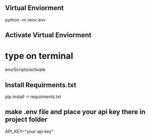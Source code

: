 ## Virtual Enviorment

python -m venv env

## Activate Virtual Enviorment
# type on terminal 

env/Scripts/activate

## Install Requirments.txt
pip install -r requirments.txt


## make .env file and place your api key there in project folder 

API_KEY="your api key"